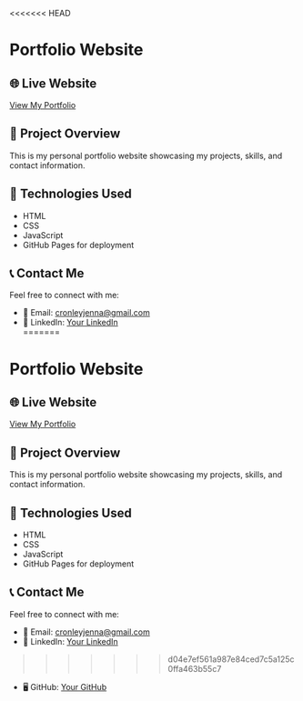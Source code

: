 <<<<<<< HEAD
# Portfolio Website  

## 🌐 Live Website  
[View My Portfolio](https://jennaec06.github.io/MyPortfolio/)  

## 📌 Project Overview  
This is my personal portfolio website showcasing my projects, skills, and contact information.  

## 🔧 Technologies Used  
- HTML  
- CSS  
- JavaScript  
- GitHub Pages for deployment  

## 📞 Contact Me  
Feel free to connect with me:  
- 📧 Email: cronleyjenna@gmail.com  
- 🔗 LinkedIn: [Your LinkedIn](https://www.linkedin.com/in/jennacronley/)  
=======
# Portfolio Website  

## 🌐 Live Website  
[View My Portfolio](https://jennaec06.github.io/MyPortfolio/)  

## 📌 Project Overview  
This is my personal portfolio website showcasing my projects, skills, and contact information.  

## 🔧 Technologies Used  
- HTML  
- CSS  
- JavaScript  
- GitHub Pages for deployment  

## 📞 Contact Me  
Feel free to connect with me:  
- 📧 Email: cronleyjenna@gmail.com  
- 🔗 LinkedIn: [Your LinkedIn](https://www.linkedin.com/in/jennacronley/)  
>>>>>>> d04e7ef561a987e84ced7c5a125c0ffa463b55c7
- 🖥️ GitHub: [Your GitHub](https://github.com/jennaec06)  